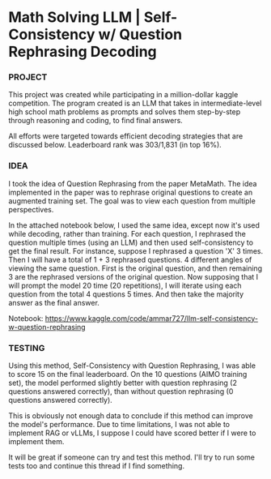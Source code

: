 # Math Solving LLM | Self-Consistency w/ Question Rephrasing Decoding

### PROJECT

This project was created while participating in a million-dollar kaggle competition. The program created is an LLM that takes in intermediate-level high school math problems as prompts and solves them step-by-step through reasoning and coding, to find final answers.

All efforts were targeted towards efficient decoding strategies that are discussed below. Leaderboard rank was 303/1,831 (in top 16%).

### IDEA

I took the idea of Question Rephrasing from the paper MetaMath. The idea implemented in the paper was to rephrase original questions to create an augmented training set. The goal was to view each question from multiple perspectives.

In the attached notebook below, I used the same idea, except now it's used while decoding, rather than training. For each question, I rephrased the question multiple times (using an LLM) and then used self-consistency to get the final result. For instance, suppose I rephrased a question 'X' 3 times. Then I will have a total of 1 + 3 rephrased questions. 4 different angles of viewing the same question. First is the original question, and then remaining 3 are the rephrased versions of the original question. Now supposing that I will prompt the model 20 time (20 repetitions), I will iterate using each question from the total 4 questions 5 times. And then take the majority answer as the final answer.

Notebook: https://www.kaggle.com/code/ammar727/llm-self-consistency-w-question-rephrasing

### TESTING

Using this method, Self-Consistency with Question Rephrasing, I was able to score 15 on the final leaderboard. On the 10 questions (AIMO training set), the model performed slightly better with question rephrasing (2 questions answered correctly), than without question rephrasing (0 questions answered correctly).

This is obviously not enough data to conclude if this method can improve the model's performance. Due to time limitations, I was not able to implement RAG or vLLMs, I suppose I could have scored better if I were to implement them.

It will be great if someone can try and test this method. I'll try to run some tests too and continue this thread if I find something.
